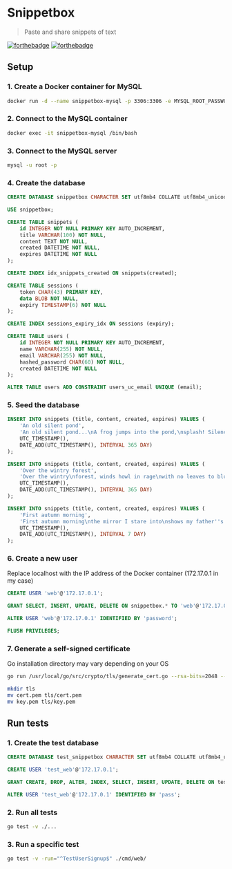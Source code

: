 # Snippetbox

> Paste and share snippets of text

[![forthebadge](https://forthebadge.com/images/badges/built-with-love.svg)](https://forthebadge.com) [![forthebadge](https://forthebadge.com/images/badges/made-with-go.svg)](https://forthebadge.com)

## Setup

### 1. Create a Docker container for MySQL
```bash
docker run -d --name snippetbox-mysql -p 3306:3306 -e MYSQL_ROOT_PASSWORD=password mysql
```

### 2. Connect to the MySQL container
```bash
docker exec -it snippetbox-mysql /bin/bash
```

### 3. Connect to the MySQL server
```bash
mysql -u root -p
```

### 4. Create the database
```sql
CREATE DATABASE snippetbox CHARACTER SET utf8mb4 COLLATE utf8mb4_unicode_ci;

USE snippetbox;

CREATE TABLE snippets (
    id INTEGER NOT NULL PRIMARY KEY AUTO_INCREMENT,
    title VARCHAR(100) NOT NULL,
    content TEXT NOT NULL,
    created DATETIME NOT NULL,
    expires DATETIME NOT NULL
);

CREATE INDEX idx_snippets_created ON snippets(created);

CREATE TABLE sessions (
    token CHAR(43) PRIMARY KEY,
    data BLOB NOT NULL,
    expiry TIMESTAMP(6) NOT NULL
);

CREATE INDEX sessions_expiry_idx ON sessions (expiry);

CREATE TABLE users (
    id INTEGER NOT NULL PRIMARY KEY AUTO_INCREMENT,
    name VARCHAR(255) NOT NULL,
    email VARCHAR(255) NOT NULL,
    hashed_password CHAR(60) NOT NULL,
    created DATETIME NOT NULL
);

ALTER TABLE users ADD CONSTRAINT users_uc_email UNIQUE (email);
```

### 5. Seed the database
```sql
INSERT INTO snippets (title, content, created, expires) VALUES (
    'An old silent pond',
    'An old silent pond...\nA frog jumps into the pond,\nsplash! Silence again.\n\n– Matsuo Bashō',
    UTC_TIMESTAMP(),
    DATE_ADD(UTC_TIMESTAMP(), INTERVAL 365 DAY)
);

INSERT INTO snippets (title, content, created, expires) VALUES (
    'Over the wintry forest',
    'Over the wintry\nforest, winds howl in rage\nwith no leaves to blow.\n\n– Natsume Soseki',
    UTC_TIMESTAMP(),
    DATE_ADD(UTC_TIMESTAMP(), INTERVAL 365 DAY)
);

INSERT INTO snippets (title, content, created, expires) VALUES (
    'First autumn morning',
    'First autumn morning\nthe mirror I stare into\nshows my father''s face.\n\n– Murakami Kijo',
    UTC_TIMESTAMP(),
    DATE_ADD(UTC_TIMESTAMP(), INTERVAL 7 DAY)
);
```

### 6. Create a new user
Replace localhost with the IP address of the Docker container (172.17.0.1 in my case)
```sql
CREATE USER 'web'@'172.17.0.1';

GRANT SELECT, INSERT, UPDATE, DELETE ON snippetbox.* TO 'web'@'172.17.0.1';

ALTER USER 'web'@'172.17.0.1' IDENTIFIED BY 'password';

FLUSH PRIVILEGES;
```

### 7. Generate a self-signed certificate
Go installation directory may vary depending on your OS
```bash
go run /usr/local/go/src/crypto/tls/generate_cert.go --rsa-bits=2048 --host=localhost

mkdir tls
mv cert.pem tls/cert.pem
mv key.pem tls/key.pem
```

## Run tests

### 1. Create the test database
```sql
CREATE DATABASE test_snippetbox CHARACTER SET utf8mb4 COLLATE utf8mb4_unicode_ci;

CREATE USER 'test_web'@'172.17.0.1';

GRANT CREATE, DROP, ALTER, INDEX, SELECT, INSERT, UPDATE, DELETE ON test_snippetbox.* TO 'test_web'@'172.17.0.1';

ALTER USER 'test_web'@'172.17.0.1' IDENTIFIED BY 'pass';
```

### 2. Run all tests
```bash
go test -v ./...
```

### 3. Run a specific test
```bash
go test -v -run="^TestUserSignup$" ./cmd/web/
```
